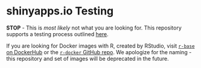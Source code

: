 shinyapps.io Testing
===========

**STOP** - This is _most likely_ not what you are looking for. This repository
supports a testing process outlined [here](https://github.com/rstudio/shinyapps-package-dependencies/blob/master/CONTRIBUTING.md).

If you are looking for Docker images with R, created by RStudio, visit [`r-base`
on DockerHub](https://hub.docker.com/r/rstudio/r-base) or the [`r-docker` GitHub
repo](https://github.com/rstudio/r-docker). We apologize for the naming - this
repository and set of images will be deprecated in the future.

